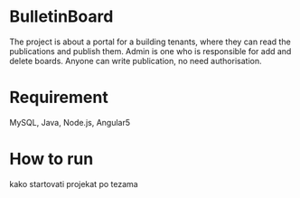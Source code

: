 # BulletinBoard
The project is about a portal for a building tenants, where they can read the publications and publish them. Admin is one who is responsible for add and delete boards. Anyone can write publication, no need authorisation.

# Requirement
MySQL, Java, Node.js, Angular5 

# How to run
kako startovati projekat po tezama
